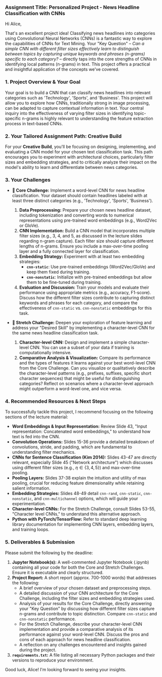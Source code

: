 ### Assignment Title: Personalized Project - News Headline Classification with CNNs

Hi Alice,

That's an excellent project idea! Classifying news headlines into categories using Convolutional Neural Networks (CNNs) is a fantastic way to explore the capabilities of CNNs for Text Mining. Your "Key Question" – *Can a simple CNN with different filter sizes effectively learn to distinguish between topics by capturing unique keywords and phrases (n-grams) specific to each category?* – directly taps into the core strengths of CNNs in identifying local patterns (n-grams) in text. This project offers a practical and insightful application of the concepts we've covered.

### 1. Project Overview & Your Goal
Your goal is to build a CNN that can classify news headlines into relevant categories such as 'Technology', 'Sports', and 'Business'. This project will allow you to explore how CNNs, traditionally strong in image processing, can be adapted to capture contextual information in text. Your central inquiry into the effectiveness of varying filter sizes in identifying topic-specific n-grams is highly relevant to understanding the feature extraction process in text-based CNNs.

### 2. Your Tailored Assignment Path: Creative Build
For your **Creative Build**, you'll be focusing on designing, implementing, and evaluating a CNN model for your chosen text classification task. This path encourages you to experiment with architectural choices, particularly filter sizes and embedding strategies, and to critically analyze their impact on the model's ability to learn and differentiate between news categories.

### 3. Your Challenges
*   **🎯 Core Challenge:**
    Implement a word-level CNN for news headline classification. Your dataset should contain headlines labeled with at least three distinct categories (e.g., 'Technology', 'Sports', 'Business').
    1.  **Data Preprocessing:** Prepare your chosen news headline dataset, including tokenization and converting words to numerical representations using pre-trained word embeddings (e.g., Word2Vec or GloVe).
    2.  **CNN Implementation:** Build a CNN model that incorporates multiple filter sizes (e.g., 3, 4, and 5, as discussed in the lecture slides regarding n-gram capture). Each filter size should capture different lengths of n-grams. Ensure you include a max-over-time pooling layer and a fully connected layer for classification.
    3.  **Embedding Strategy:** Experiment with at least two embedding strategies:
        *   **`cnn-static`**: Use pre-trained embeddings (Word2Vec/GloVe) and keep them fixed during training.
        *   **`cnn-nonstatic`**: Initialize with pre-trained embeddings but allow them to be fine-tuned during training.
    4.  **Evaluation and Discussion:** Train your models and evaluate their performance using appropriate metrics (e.g., accuracy, F1-score). Discuss how the different filter sizes contribute to capturing distinct keywords and phrases for each category, and compare the effectiveness of `cnn-static` vs. `cnn-nonstatic` embeddings for this task.

*   **🚀 Stretch Challenge:**
    Deepen your exploration of feature learning and address your "Desired Skill" by implementing a character-level CNN for the same news headline classification task.
    1.  **Character-level CNN:** Design and implement a simple character-level CNN. You can use a subset of your data if training is computationally intensive.
    2.  **Comparative Analysis & Visualization:** Compare its performance and the types of features it learns against your best word-level CNN from the Core Challenge. Can you visualize or qualitatively describe the character-level patterns (e.g., prefixes, suffixes, specific short character sequences) that might be useful for distinguishing categories? Reflect on scenarios where a character-level approach might outperform a word-level one, and vice versa.

### 4. Recommended Resources & Next Steps
To successfully tackle this project, I recommend focusing on the following sections of the lecture material:

*   **Word Embeddings & Input Representation:** Review Slide 43, "Input representation: Concatenated word embeddings," to understand how text is fed into the CNN.
*   **Convolution Operations:** Slides 15-36 provide a detailed breakdown of convolutions, stride, and padding, which are fundamental to understanding filter mechanics.
*   **CNNs for Sentence Classification (Kim 2014):** Slides 43-47 are directly relevant, especially Slide 45 ("Network architecture") which discusses using different filter sizes (e.g., $\eta \in \{3,4,5\}$) and max-over-time pooling.
*   **Pooling Layers:** Slides 37-38 explain the intuition and utility of max pooling, crucial for reducing feature dimensionality while retaining salient information.
*   **Embedding Strategies:** Slides 48-49 detail `cnn-rand`, `cnn-static`, `cnn-nonstatic`, and `cnn-multichannel` options, which will guide your experimentation.
*   **Character-level CNNs:** For the Stretch Challenge, consult Slides 53-55, "Character level CNNs," to understand this alternative approach.
*   **Python with PyTorch/TensorFlow:** Refer to standard deep learning library documentation for implementing CNN layers, embedding layers, and training loops.

### 5. Deliverables & Submission
Please submit the following by the deadline:

1.  **Jupyter Notebook(s):** A well-commented Jupyter Notebook (.ipynb) containing all your code for both the Core and Stretch Challenges. Ensure it is executable and clearly structured.
2.  **Project Report:** A short report (approx. 700-1000 words) that addresses the following:
    *   A brief overview of your chosen dataset and preprocessing steps.
    *   A detailed discussion of your CNN architecture for the Core Challenge, including the filter sizes and embedding strategies used.
    *   Analysis of your results for the Core Challenge, directly answering your "Key Question" by discussing how different filter sizes capture n-grams and contribute to topic distinction. Compare `cnn-static` and `cnn-nonstatic` performance.
    *   For the Stretch Challenge, describe your character-level CNN implementation and provide a comparative analysis of its performance against your word-level CNN. Discuss the pros and cons of each approach for news headline classification.
    *   A reflection on any challenges encountered and insights gained during the project.
3.  **`requirements.txt`:** A file listing all necessary Python packages and their versions to reproduce your environment.

Good luck, Alice! I'm looking forward to seeing your insights.
